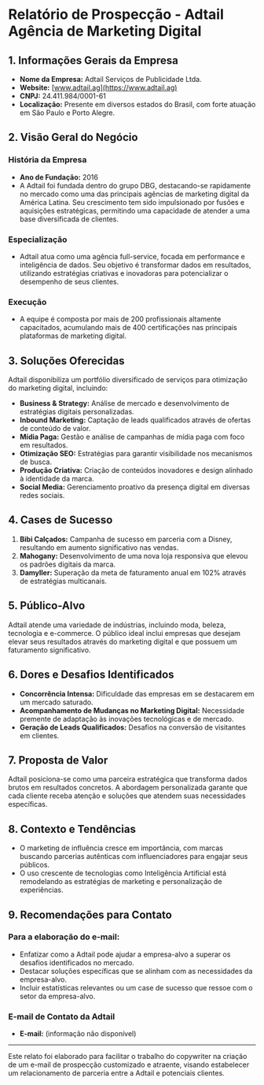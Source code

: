 # Relatório de Prospecção - Adtail Agência de Marketing Digital

## 1. Informações Gerais da Empresa
- **Nome da Empresa:** Adtail Serviços de Publicidade Ltda.
- **Website:** [www.adtail.ag](https://www.adtail.ag)
- **CNPJ:** 24.411.984/0001-61
- **Localização:** Presente em diversos estados do Brasil, com forte atuação em São Paulo e Porto Alegre.

## 2. Visão Geral do Negócio

### História da Empresa
- **Ano de Fundação:** 2016
- A Adtail foi fundada dentro do grupo DBG, destacando-se rapidamente no mercado como uma das principais agências de marketing digital da América Latina. Seu crescimento tem sido impulsionado por fusões e aquisições estratégicas, permitindo uma capacidade de atender a uma base diversificada de clientes.

### Especialização
- Adtail atua como uma agência full-service, focada em performance e inteligência de dados. Seu objetivo é transformar dados em resultados, utilizando estratégias criativas e inovadoras para potencializar o desempenho de seus clientes.

### Execução
- A equipe é composta por mais de 200 profissionais altamente capacitados, acumulando mais de 400 certificações nas principais plataformas de marketing digital.

## 3. Soluções Oferecidas
Adtail disponibiliza um portfólio diversificado de serviços para otimização do marketing digital, incluindo:

- **Business & Strategy:** Análise de mercado e desenvolvimento de estratégias digitais personalizadas.
- **Inbound Marketing:** Captação de leads qualificados através de ofertas de conteúdo de valor.
- **Mídia Paga:** Gestão e análise de campanhas de mídia paga com foco em resultados.
- **Otimização SEO:** Estratégias para garantir visibilidade nos mecanismos de busca.
- **Produção Criativa:** Criação de conteúdos inovadores e design alinhado à identidade da marca.
- **Social Media:** Gerenciamento proativo da presença digital em diversas redes sociais.

## 4. Cases de Sucesso
1. **Bibi Calçados:** Campanha de sucesso em parceria com a Disney, resultando em aumento significativo nas vendas.
2. **Mahogany:** Desenvolvimento de uma nova loja responsiva que elevou os padrões digitais da marca.
3. **Damyller:** Superação da meta de faturamento anual em 102% através de estratégias multicanais.

## 5. Público-Alvo
Adtail atende uma variedade de indústrias, incluindo moda, beleza, tecnologia e e-commerce. O público ideal inclui empresas que desejam elevar seus resultados através do marketing digital e que possuem um faturamento significativo.

## 6. Dores e Desafios Identificados
- **Concorrência Intensa:** Dificuldade das empresas em se destacarem em um mercado saturado.
- **Acompanhamento de Mudanças no Marketing Digital:** Necessidade premente de adaptação às inovações tecnológicas e de mercado.
- **Geração de Leads Qualificados:** Desafios na conversão de visitantes em clientes.

## 7. Proposta de Valor
Adtail posiciona-se como uma parceira estratégica que transforma dados brutos em resultados concretos. A abordagem personalizada garante que cada cliente receba atenção e soluções que atendem suas necessidades específicas.

## 8. Contexto e Tendências
- O marketing de influência cresce em importância, com marcas buscando parcerias autênticas com influenciadores para engajar seus públicos.
- O uso crescente de tecnologias como Inteligência Artificial está remodelando as estratégias de marketing e personalização de experiências.

## 9. Recomendações para Contato
### Para a elaboração do e-mail:
- Enfatizar como a Adtail pode ajudar a empresa-alvo a superar os desafios identificados no mercado.
- Destacar soluções específicas que se alinham com as necessidades da empresa-alvo.
- Incluir estatísticas relevantes ou um case de sucesso que ressoe com o setor da empresa-alvo.

### E-mail de Contato da Adtail
- **E-mail:** (informação não disponível)

---

Este relato foi elaborado para facilitar o trabalho do copywriter na criação de um e-mail de prospecção customizado e atraente, visando estabelecer um relacionamento de parceria entre a Adtail e potenciais clientes.